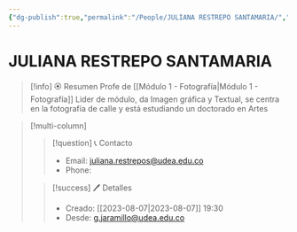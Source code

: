 ```yaml
---
{"dg-publish":true,"permalink":"/People/JULIANA RESTREPO SANTAMARIA/","title":"JULIANA RESTREPO SANTAMARIA","updated":"2023-12-30T18:06:07.924-05:00"}
---
```



# JULIANA RESTREPO SANTAMARIA

> [!info] 🏵️ Resumen
> Profe de [[Módulo 1 - Fotografía\|Módulo 1 - Fotografía]] Lider de módulo, da Imagen gráfica y Textual, se centra en la fotografía de calle y está estudiando un doctorado en Artes

> [!multi-column]
> 
> > [!question] 📞 Contacto
> > - Email: juliana.restrepos@udea.edu.co 
> > - Phone:  
> 
> > [!success] 🖊️ Detalles
> > - Creado: [[2023-08-07\|2023-08-07]] 19:30
> > - Desde: g.jaramillo@udea.edu.co  
